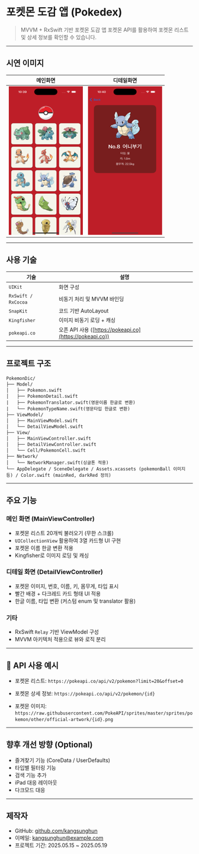 # 포켓몬 도감 앱 (Pokedex)

> MVVM + RxSwift 기반 포켓몬 도감 앱
> 포켓몬 API를 활용하여 포켓몬 리스트 및 상세 정보를 확인할 수 있습니다.

---

## 시연 이미지

|              메인화면              |                디테일화면               |
| :----------------------------: | :--------------------------------: |
| <img src="image/main.png" width ="200" height="400"/> | <img src="image/detail.png" width="200" height="400"/> |

---

## 사용 기술

| 기술                  | 설명                                                   |
| ------------------- | ---------------------------------------------------- |
| `UIKit`             | 화면 구성                                                |
| `RxSwift / RxCocoa` | 비동기 처리 및 MVVM 바인딩                                    |
| `SnapKit`           | 코드 기반 AutoLayout                                     |
| `Kingfisher`        | 이미지 비동기 로딩 + 캐싱                                      |
| `pokeapi.co`        | 오픈 API 사용 ([https://pokeapi.co](https://pokeapi.co)) |

---

##  프로젝트 구조

```
PokemonDic/
├── Model/
│   ├── Pokemon.swift
│   ├── PokemonDetail.swift
|   ├── PokemonTranslator.swift(영문이름 한글로 변환)
|   └── PokemonTypeName.swift(영문타입 한글로 변환)
├── ViewModel/
│   ├── MainViewModel.swift
│   └── DetailViewModel.swift
├── View/
│   ├── MainViewController.swift
│   ├── DetailViewController.swift
│   └── Cell/PokemonCell.swift
├── Network/
│   └── NetworkManager.swift(싱글톤 적용)
└── AppDelegate / SceneDelegate / Assets.xcassets (pokemonBall 이미지 등) / Color.swift (mainRed, darkRed 정의)
```

---

##  주요 기능

### 메인 화면 (MainViewController)

* 포켓몬 리스트 20개씩 불러오기 (무한 스크롤)
* `UICollectionView` 활용하여 3열 카드형 UI 구현
* 포켓몬 이름 한글 변환 적용
* Kingfisher로 이미지 로딩 및 캐싱

### 디테일 화면 (DetailViewController)

* 포켓몬 이미지, 번호, 이름, 키, 몸무게, 타입 표시
* 빨간 배경 + 다크레드 카드 형태 UI 적용
* 한글 이름, 타입 변환 (커스텀 enum 및 translator 활용)

### 기타

* RxSwift `Relay` 기반 ViewModel 구성
* MVVM 아키텍처 적용으로 뷰와 로직 분리

---

## 🔗 API 사용 예시

* 포켓몬 리스트:
  `https://pokeapi.co/api/v2/pokemon?limit=20&offset=0`

* 포켓몬 상세 정보:
  `https://pokeapi.co/api/v2/pokemon/{id}`

* 포켓몬 이미지:
  `https://raw.githubusercontent.com/PokeAPI/sprites/master/sprites/pokemon/other/official-artwork/{id}.png`

---

## 향후 개선 방향 (Optional)

* 즐겨찾기 기능 (CoreData / UserDefaults)
* 타입별 필터링 기능
* 검색 기능 추가
* iPad 대응 레이아웃
* 다크모드 대응

---

## 제작자

* GitHub: [github.com/kangsunghun](https://github.com/kangsunghun)
* 이메일: [kangsunghun@example.com](mailto:kangsunghun@example.com)
* 프로젝트 기간: 2025.05.15 \~ 2025.05.19
